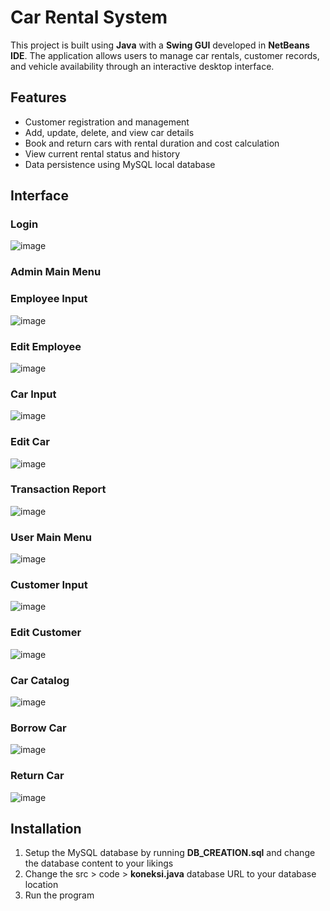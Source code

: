 # Car Rental System

This project is built using **Java** with a **Swing GUI** developed in **NetBeans IDE**.
The application allows users to manage car rentals, customer records, and vehicle availability through an interactive desktop interface.

## Features

- Customer registration and management  
- Add, update, delete, and view car details  
- Book and return cars with rental duration and cost calculation  
- View current rental status and history  
- Data persistence using MySQL local database

## Interface
### Login
![image](https://github.com/user-attachments/assets/a92d0770-a0f0-450a-9597-a7bd295d0e96)

### Admin Main Menu

### Employee Input
![image](https://github.com/user-attachments/assets/052c64bf-023d-4f49-b5a6-7cb33bb29290)

### Edit Employee
![image](https://github.com/user-attachments/assets/bae03528-f5db-4cb4-8e45-c0dcd2a427bd)

### Car Input
![image](https://github.com/user-attachments/assets/cf73d8af-a682-4e5e-8170-00c91b9bbce2)

### Edit Car
![image](https://github.com/user-attachments/assets/d60c203c-e991-4fd7-a57f-6bbd9f1c5870)

### Transaction Report
![image](https://github.com/user-attachments/assets/f30caa5b-7e5c-4e7b-b5fb-79f1bba6cef5)

### User Main Menu
![image](https://github.com/user-attachments/assets/8b17b210-5bde-4331-9061-e0cbe9a4872f)

### Customer Input
![image](https://github.com/user-attachments/assets/03105ede-cef2-4042-9f04-ca818a5e91d0)

### Edit Customer
![image](https://github.com/user-attachments/assets/946266a3-99f4-4821-9b97-abda130b5746)

### Car Catalog
![image](https://github.com/user-attachments/assets/2e16ec62-9398-41d0-8d72-86895f17beee)

### Borrow Car
![image](https://github.com/user-attachments/assets/ae04efdf-3431-4ad0-a9af-9932fd119725)

### Return Car
![image](https://github.com/user-attachments/assets/a0ffe4f0-21fb-4999-885a-53808fb7d006)

## Installation
1. Setup the MySQL database by running **DB_CREATION.sql** and change the database content to your likings
2. Change the src > code > **koneksi.java** database URL to your database location
3. Run the program
